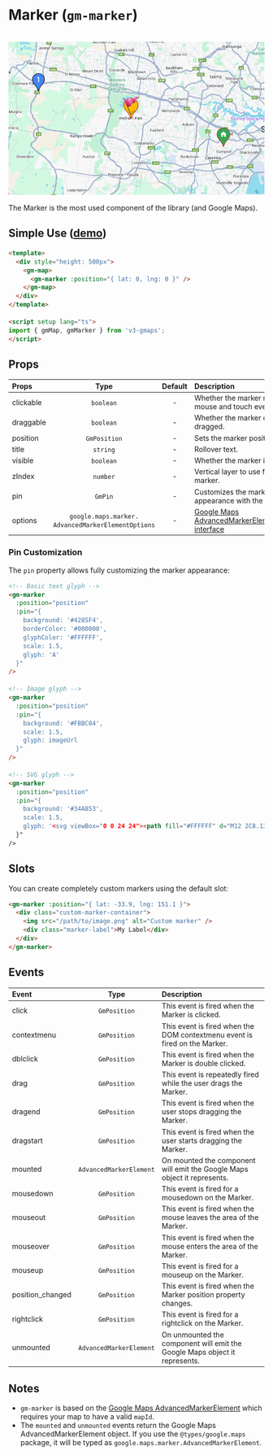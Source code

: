 # Marker (`gm-marker`)

<br />

<div class="v3-gmaps-screenshot">
  <img src="../img/marker.png">
  <p>The Marker is the most used component of the library (and Google Maps).</p>
</div>

## Simple Use ([demo](https://vue-bujcvu.stackblitz.io/marker))

```html
<template>
  <div style="height: 500px">
    <gm-map>
      <gm-marker :position="{ lat: 0, lng: 0 }" />
    </gm-map>
  </div>
</template>

<script setup lang="ts">
import { gmMap, gmMarker } from 'v3-gmaps';
</script>
```

## Props

| Props     |                        Type                        | Default | Description                                                                                                                                                               |
| :-------- | :------------------------------------------------: | :-----: | :------------------------------------------------------------------------------------------------------------------------------------------------------------------------ |
| clickable |                     `boolean`                      |    -    | Whether the marker receives mouse and touch events.                                                                                                                       |
| draggable |                     `boolean`                      |    -    | Whether the marker can be dragged.                                                                                                                                        |
| position  |                    `GmPosition`                    |    -    | Sets the marker position.                                                                                                                                                 |
| title     |                      `string`                      |    -    | Rollover text.                                                                                                                                                            |
| visible   |                     `boolean`                      |    -    | Whether the marker is visible.                                                                                                                                            |
| zIndex    |                      `number`                      |    -    | Vertical layer to use for this marker.                                                                                                                                    |
| pin       |                      `GmPin`                       |    -    | Customizes the marker appearance with the pin style.                                                                                                                      |
| options   | `google.maps.marker. AdvancedMarkerElementOptions` |    -    | [Google Maps AdvancedMarkerElementOptions interface](https://developers.google.com/maps/documentation/javascript/reference/advanced-markers#AdvancedMarkerElementOptions) |

### Pin Customization

The `pin` property allows fully customizing the marker appearance:

```html
<!-- Basic text glyph -->
<gm-marker
  :position="position"
  :pin="{
    background: '#4285F4',
    borderColor: '#000000',
    glyphColor: '#FFFFFF',
    scale: 1.5,
    glyph: 'A'
  }"
/>

<!-- Image glyph -->
<gm-marker
  :position="position"
  :pin="{
    background: '#FBBC04',
    scale: 1.5,
    glyph: imageUrl
  }"
/>

<!-- SVG glyph -->
<gm-marker
  :position="position"
  :pin="{
    background: '#34A853',
    scale: 1.5,
    glyph: '<svg viewBox="0 0 24 24"><path fill="#FFFFFF" d="M12 2C8.13 2 5 5.13 5 9c0 5.25 7 13 7 13s7-7.75 7-13c0-3.87-3.13-7-7-7z"/></svg>'
  }"
/>
```

## Slots

You can create completely custom markers using the default slot:

```html
<gm-marker :position="{ lat: -33.9, lng: 151.1 }">
  <div class="custom-marker-container">
    <img src="/path/to/image.png" alt="Custom marker" />
    <div class="marker-label">My Label</div>
  </div>
</gm-marker>
```

## Events

| Event            |          Type           | Description                                                                |
| :--------------- | :---------------------: | :------------------------------------------------------------------------- |
| click            |      `GmPosition`       | This event is fired when the Marker is clicked.                            |
| contextmenu      |      `GmPosition`       | This event is fired when the DOM contextmenu event is fired on the Marker. |
| dblclick         |      `GmPosition`       | This event is fired when the Marker is double clicked.                     |
| drag             |      `GmPosition`       | This event is repeatedly fired while the user drags the Marker.            |
| dragend          |      `GmPosition`       | This event is fired when the user stops dragging the Marker.               |
| dragstart        |      `GmPosition`       | This event is fired when the user starts dragging the Marker.              |
| mounted          | `AdvancedMarkerElement` | On mounted the component will emit the Google Maps object it represents.   |
| mousedown        |      `GmPosition`       | This event is fired for a mousedown on the Marker.                         |
| mouseout         |      `GmPosition`       | This event is fired when the mouse leaves the area of the Marker.          |
| mouseover        |      `GmPosition`       | This event is fired when the mouse enters the area of the Marker.          |
| mouseup          |      `GmPosition`       | This event is fired for a mouseup on the Marker.                           |
| position_changed |      `GmPosition`       | This event is fired when the Marker position property changes.             |
| rightclick       |      `GmPosition`       | This event is fired for a rightclick on the Marker.                        |
| unmounted        | `AdvancedMarkerElement` | On unmounted the component will emit the Google Maps object it represents. |

## Notes

- `gm-marker` is based on the [Google Maps AdvancedMarkerElement](https://developers.google.com/maps/documentation/javascript/reference/advanced-markers) which requires your map to have a valid `mapId`.
- The `mounted` and `unmounted` events return the Google Maps AdvancedMarkerElement object. If you use the `@types/google.maps` package, it will be typed as `google.maps.marker.AdvancedMarkerElement`.

